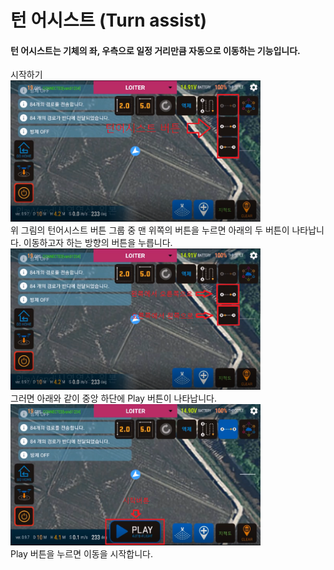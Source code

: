 # 턴 어시스트 (Turn assist)

####  턴 어시스트는 기체의 좌, 우측으로 일정 거리만큼 자동으로 이동하는 기능입니다.
시작하기  
    <img width="400" src="./Images/turnassist_1.png"><br>
위 그림의 턴어시스트 버튼 그룹 중 맨 위쪽의 버튼을 누르면 아래의 두 버튼이 나타납니다. 이동하고자 하는 방향의 버튼을 누릅니다.  
    <img width="400" src="./Images/turnassist_2.png"><br>
그러면 아래와 같이 중앙 하단에 Play 버튼이 나타납니다.  
    <img width="400" src="./Images/turnassist_3.png"><br>
Play 버튼을 누르면 이동을 시작합니다.